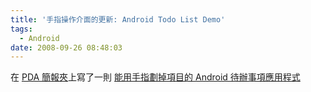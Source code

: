 ```yaml
---
title: '手指操作介面的更新: Android Todo List Demo'
tags:
  - Android
date: 2008-09-26 08:48:03
---
```


在 [PDA 簡報夾](http://pdanewsclip.blogspot.com/)上寫了一則 [能用手指劃掉項目的 Android 待辦事項應用程式](http://pdanewsclip.blogspot.com/2008/09/android.html)